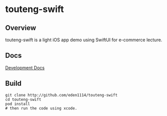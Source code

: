 # touteng-swift

## Overview

touteng-swift is a light iOS app demo using SwiftUI for e-commerce lecture.

## Docs

[Development Docs](https://docs.qq.com/doc/DS0tuZnpISml6VWpZ)

## Build

```shell
git clone http://github.com/eden1114/touteng-swift
cd touteng-swift
pod install
# then run the code using xcode.
```
